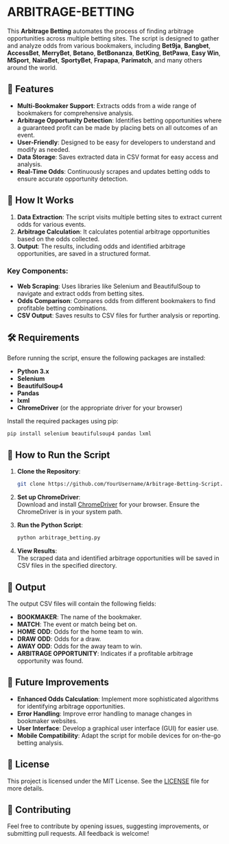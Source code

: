 # ARBITRAGE-BETTING

This **Arbitrage Betting** automates the process of finding arbitrage opportunities across multiple betting sites. The script is designed to gather and analyze odds from various bookmakers, including **Bet9ja**, **Bangbet**, **AccessBet**, **MerryBet**, **Betano**, **BetBonanza**, **BetKing**, **BetPawa**, **Easy Win**, **MSport**, **NairaBet**, **SportyBet**, **Frapapa**, **Parimatch**, and many others around the world.

## 📌 Features

- **Multi-Bookmaker Support**: Extracts odds from a wide range of bookmakers for comprehensive analysis.
- **Arbitrage Opportunity Detection**: Identifies betting opportunities where a guaranteed profit can be made by placing bets on all outcomes of an event.
- **User-Friendly**: Designed to be easy for developers to understand and modify as needed.
- **Data Storage**: Saves extracted data in CSV format for easy access and analysis.
- **Real-Time Odds**: Continuously scrapes and updates betting odds to ensure accurate opportunity detection.

## 🚀 How It Works

1. **Data Extraction**: The script visits multiple betting sites to extract current odds for various events.
2. **Arbitrage Calculation**: It calculates potential arbitrage opportunities based on the odds collected.
3. **Output**: The results, including odds and identified arbitrage opportunities, are saved in a structured format.

### Key Components:

- **Web Scraping**: Uses libraries like Selenium and BeautifulSoup to navigate and extract odds from betting sites.
- **Odds Comparison**: Compares odds from different bookmakers to find profitable betting combinations.
- **CSV Output**: Saves results to CSV files for further analysis or reporting.

## 🛠️ Requirements

Before running the script, ensure the following packages are installed:

- **Python 3.x**
- **Selenium**
- **BeautifulSoup4**
- **Pandas**
- **lxml**
- **ChromeDriver** (or the appropriate driver for your browser)

Install the required packages using pip:
```bash
pip install selenium beautifulsoup4 pandas lxml
```

## 🏃 How to Run the Script

1. **Clone the Repository**:
   ```bash
   git clone https://github.com/YourUsername/Arbitrage-Betting-Script.git
   ```

2. **Set up ChromeDriver**:  
   Download and install [ChromeDriver](https://sites.google.com/a/chromium.org/chromedriver/) for your browser. Ensure the ChromeDriver is in your system path.

3. **Run the Python Script**:
   ```bash
   python arbitrage_betting.py
   ```

4. **View Results**:  
   The scraped data and identified arbitrage opportunities will be saved in CSV files in the specified directory.

## 📁 Output

The output CSV files will contain the following fields:
- **BOOKMAKER**: The name of the bookmaker.
- **MATCH**: The event or match being bet on.
- **HOME ODD**: Odds for the home team to win.
- **DRAW ODD**: Odds for a draw.
- **AWAY ODD**: Odds for the away team to win.
- **ARBITRAGE OPPORTUNITY**: Indicates if a profitable arbitrage opportunity was found.

## 🔧 Future Improvements

- **Enhanced Odds Calculation**: Implement more sophisticated algorithms for identifying arbitrage opportunities.
- **Error Handling**: Improve error handling to manage changes in bookmaker websites.
- **User Interface**: Develop a graphical user interface (GUI) for easier use.
- **Mobile Compatibility**: Adapt the script for mobile devices for on-the-go betting analysis.

## 📝 License

This project is licensed under the MIT License. See the [LICENSE](LICENSE) file for more details.

## 🤝 Contributing

Feel free to contribute by opening issues, suggesting improvements, or submitting pull requests. All feedback is welcome!

